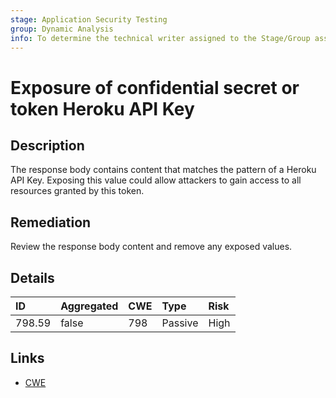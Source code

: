 ```yaml
---
stage: Application Security Testing
group: Dynamic Analysis
info: To determine the technical writer assigned to the Stage/Group associated with this page, see https://handbook.gitlab.com/handbook/product/ux/technical-writing/#assignments
---
```


# Exposure of confidential secret or token Heroku API Key

## Description

The response body contains content that matches the pattern of a Heroku API Key.
Exposing this value could allow attackers to gain access to all resources granted by this token.

## Remediation

Review the response body content and remove any exposed values.

## Details

| ID | Aggregated | CWE | Type | Risk |
|:---|:--------|:--------|:--------|:--------|
| 798.59 | false | 798 | Passive | High |

## Links

- [CWE](https://cwe.mitre.org/data/definitions/798.html)
